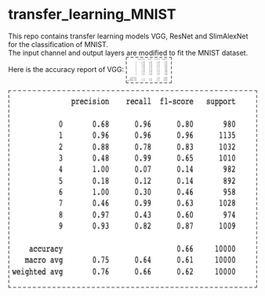 # transfer_learning_MNIST
This repo contains transfer learning models VGG, ResNet and SlimAlexNet for the classification of MNIST. <br>
The input channel and output layers are modified to fit the MNIST dataset.<br>
Here is the accuracy report of VGG:
<img align='center' style="border-color:gray;border-width:2px;border-style:dashed"  src="VGG_accuracy_report.png" width = "90px" height="50px" ></img>



<img align='center' style="border-color:gray;border-width:2px;border-style:dashed"   src='VGG_accuracy_report.png' padding='5px' height="400px"></img>
